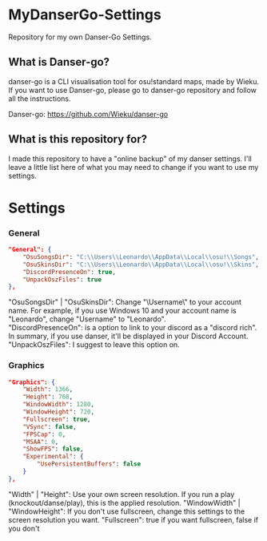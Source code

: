 # MyDanserGo-Settings
Repository for my own Danser-Go Settings.

## What is Danser-go?
danser-go is a CLI visualisation tool for osu!standard maps, made by Wieku.
If you want to use Danser-go, please go to danser-go repository and follow all the instructions.

Danser-go: https://github.com/Wieku/danser-go

## What is this repository for?
I made this repository to have a "online backup" of my danser settings. I'll leave a little list here of what you may need to change if you want to use my settings.

# Settings
### General
```json
"General": {
	"OsuSongsDir": "C:\\Users\\Leonardo\\AppData\\Local\\osu!\\Songs",
	"OsuSkinsDir": "C:\\Users\\Leonardo\\AppData\\Local\\osu!\\Skins",
	"DiscordPresenceOn": true,
	"UnpackOszFiles": true
},
```
"OsuSongsDir" | "OsuSkinsDir": Change "\\Username\\" to your account name. For example, if you use Windows 10 and your account name is "Leonardo", change "Username" to "Leonardo".<br>
"DiscordPresenceOn": is a option to link to your discord as a "discord rich". In summary, if you use danser, it'll be displayed in your Discord Account.<br>
"UnpackOszFiles": I suggest to leave this option on.
<br>
### Graphics
```json
"Graphics": {
	"Width": 1366,
	"Height": 768,
	"WindowWidth": 1280,
	"WindowHeight": 720,
	"Fullscreen": true,
	"VSync": false,
	"FPSCap": 0,
	"MSAA": 0,
	"ShowFPS": false,
	"Experimental": {
		"UsePersistentBuffers": false
	}
},
```

"Width" | "Height": Use your own screen resolution. If you run a play (knockout/danse/play), this is the applied resolution.
"WindowWidth" | "WindowHeight": If you don't use fullscreen, change this settings to the screen resolution you want.
"Fullscreen": true if you want fullscreen, false if you don't
